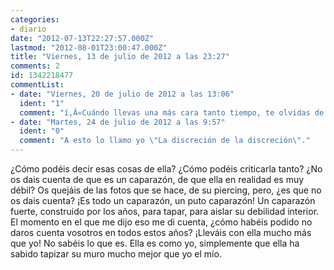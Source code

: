 ```yaml
---
categories:
- diario
date: "2012-07-13T22:27:57.000Z"
lastmod: "2012-08-01T23:00:47.000Z"
title: "Viernes, 13 de julio de 2012 a las 23:27"
comments: 2
id: 1342218477
commentList:
- date: "Viernes, 20 de julio de 2012 a las 13:06"
  ident: "1"
  comment: "í‚Â«Cuándo llevas una más cara tanto tiempo, te olvidas de lo que hay debajoí‚Â»."
- date: "Martes, 24 de julio de 2012 a las 9:57"
  ident: "0"
  comment: "A esto lo llamo yo \"La discreción de la discreción\"."
---
```


¿Cómo podéis decir esas cosas de ella? ¿Cómo podéis criticarla tanto? ¿No os dais cuenta de que es un caparazón, de que ella en realidad es muy débil? Os quejáis de las fotos que se hace, de su piercing, pero, ¿es que no os dais cuenta? ¡Es todo un caparazón, un puto caparazón! Un caparazón fuerte, construido por los años, para tapar, para aislar su debilidad interior. El momento en el que me dijo eso me di cuenta, ¿cómo habéis podido no daros cuenta vosotros en todos estos años? ¡Lleváis con ella mucho más que yo! No sabéis lo que es. Ella es como yo, simplemente que ella ha sabido tapizar su muro mucho mejor que yo el mío.